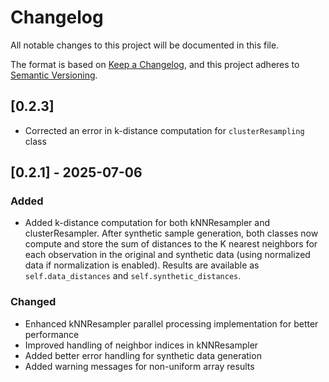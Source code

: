 # Changelog
All notable changes to this project will be documented in this file.

The format is based on [Keep a Changelog](https://keepachangelog.com/en/1.0.0/),
and this project adheres to [Semantic Versioning](https://semver.org/spec/v2.0.0.html).

## [0.2.3] 

- Corrected an error in k-distance computation for `clusterResampling` class

## [0.2.1] - 2025-07-06
### Added
- Added k-distance computation for both kNNResampler and clusterResampler. After synthetic sample generation, both classes now compute and store the sum of distances to the K nearest neighbors for each observation in the original and synthetic data (using normalized data if normalization is enabled). Results are available as `self.data_distances` and `self.synthetic_distances`.

### Changed
- Enhanced kNNResampler parallel processing implementation for better performance
- Improved handling of neighbor indices in kNNResampler
- Added better error handling for synthetic data generation
- Added warning messages for non-uniform array results

